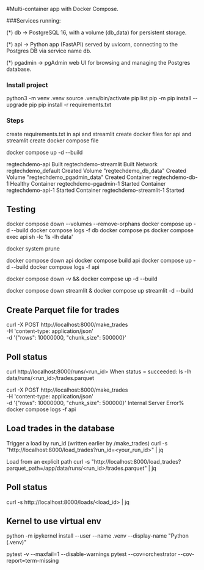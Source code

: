 
#Multi-container app with Docker Compose.

###Services running:

(*) db → PostgreSQL 16, with a volume (db_data) for persistent storage.

(*) api → Python app (FastAPI) served by uvicorn, connecting to the Postgres DB via service name db.

(*) pgadmin → pgAdmin web UI for browsing and managing the Postgres database.


### Install project
python3 -m venv .venv
source .venv/bin/activate
pip list
pip -m pip install --upgrade pip
pip install -r requirements.txt

### Steps
create requirements.txt in api and streamlit
create docker files for api and streamlit
create docker compose file


docker compose up -d --build

 regtechdemo-api                     Built 
 regtechdemo-streamlit               Built
 Network regtechdemo_default         Created
 Volume "regtechdemo_db_data"        Created
 Volume "regtechdemo_pgadmin_data"   Created
 Container regtechdemo-db-1          Healthy
 Container regtechdemo-pgadmin-1     Started
 Container regtechdemo-api-1         Started
 Container regtechdemo-streamlit-1   Started

## Testing

docker compose down --volumes --remove-orphans
docker compose up -d --build
docker compose logs -f db
docker compose ps
docker compose exec api sh -lc 'ls -lh data' 

docker system prune

docker compose down api
docker compose build api
docker compose up -d --build
docker compose logs -f api

docker compose down -v && docker compose up -d --build


docker compose down streamlit & docker compose up streamlit -d --build


## Create Parquet file for trades
curl -X POST http://localhost:8000/make_trades \
  -H 'content-type: application/json' \
  -d '{"rows": 10000000, "chunk_size": 500000}'

## Poll status
curl http://localhost:8000/runs/<run_id>
When status = succeeded: ls -lh data/runs/<run_id>/trades.parquet

curl -X POST http://localhost:8000/make_trades \
  -H 'content-type: application/json' \
  -d '{"rows": 10000000, "chunk_size": 500000}'
Internal Server Error% 
docker compose logs -f api

## Load trades in the database
Trigger a load by run_id (written earlier by /make_trades)
curl -s "http://localhost:8000/load_trades?run_id=<your_run_id>" | jq

Load from an explicit path
curl -s "http://localhost:8000/load_trades?parquet_path=/app/data/runs/<run_id>/trades.parquet" | jq

## Poll status
curl -s http://localhost:8000/loads/<load_id> | jq

## Kernel to use virtual env
python -m ipykernel install --user --name .venv --display-name "Python (.venv)"


pytest -v --maxfail=1 --disable-warnings
pytest --cov=orchestrator --cov-report=term-missing